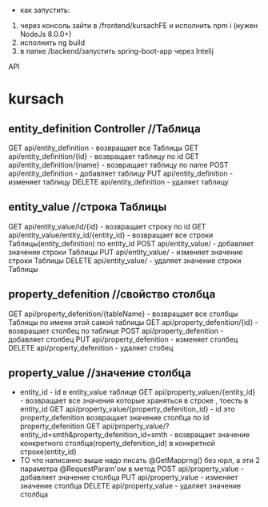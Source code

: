 * как запустить:  
1. через консоль зайти в /frontend/kursachFE и исполнить npm i (нужен NodeJs 8.0.0+)  
2. исполнить ng build  
3. в папке /backend/запустить spring-boot-app через Intelij

API

# kursach
## entity_definition Controller //Таблица
GET api/entity_definition - возвращает все Таблицы
GET api/entity_definition/{id} - возвращает таблицу по id
GET api/entity_definition/{name} - возвращает таблицу по name
POST api/entity_definition - добавляет таблицу 
PUT api/entity_definition - изменяет таблицу 
DELETE api/entity_definition - удаляет таблицу

## entity_value //строка Таблицы
GET api/entity_value/id/{id} - возвращает строку по id
GET api/entity_value/entity_id/{entity_id} - возвращает все строки Таблицы(entity_definition) по entity_id
POST api/entity_value/ - добавляет значение строки Таблицы
PUT api/entity_value/ - изменяет значение строки Таблицы
DELETE api/entity_value/ - удаляет значение строки Таблицы


## property_defenition //свойство столбца
GET api/property_defenition/{tableName} - возвращает все столбцы Таблицы по имени этой самой таблицы
GET api/property_defenition/{id} - возвращает столбец по таблице
POST api/property_defenition - добавляет столбец 
PUT api/property_defenition - изменяет столбец
DELETE api/property_defenition - удаляет стобец

## property_value //значение столбца
* entity_id - id в entity_value таблице 
GET api/property_valuen/{entity_id}  - возвращает все значения которые храняться в строке , тоесть в entity_id
GET api/property_value/{property_defenition_id} - id это property_defenition возвращает значение столбца по id property_defenition
GET api/property_value/?entity_id=smth&property_defenition_id=smth  - возвращает значение конкретного столбца(roperty_defenition_id) в конкретной строке(entity_id)
* ТО что написанно выше надо писать @GetMapprng() без юрл, а эти 2 параметра @RequestParam'ом в метод 
POST api/property_value - добавляет значение столбца
PUT api/property_value - изменяет значение столбца
DELETE api/property_value - удаляет значение столбца


